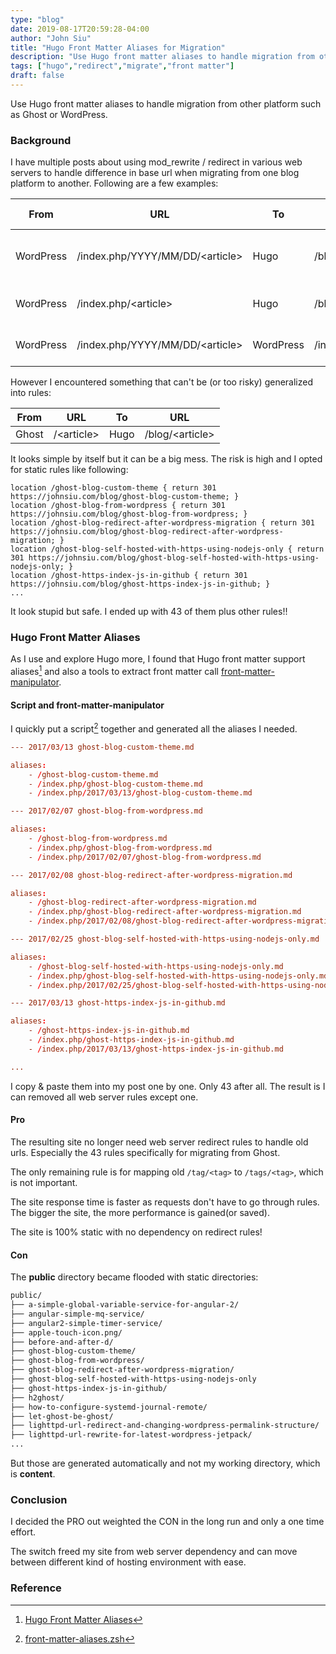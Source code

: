 ```yaml
---
type: "blog"
date: 2019-08-17T20:59:28-04:00
author: "John Siu"
title: "Hugo Front Matter Aliases for Migration"
description: "Use Hugo front matter aliases to handle migration from other platform such as Ghost or WordPress."
tags: ["hugo","redirect","migrate","front matter"]
draft: false
---
```

Use Hugo front matter aliases to handle migration from other platform such as Ghost or WordPress.
<!--more-->
### Background

I have multiple posts about using mod_rewrite / redirect in various web servers to handle difference in base url when migrating from one blog platform to another. Following are a few examples:

From|URL|To|URL|Http Server|Rules
---|---|---|---|---|---
WordPress|/index.php/YYYY/MM/DD/\<article\>|Hugo|/blog/\<article\>|Nginx|location ~ "^/index.php/\d{4}/\d{2}/\d{2}/(.*)$" { return 301 https://johnsiu.com/blog/$1; }
WordPress|/index.php/\<article\>|Hugo|/blog/\<article\>|Nginx|location ~ "^/index.php/(.*)$" { return 301 https://johnsiu.com/blog/$1; }
WordPress|/index.php/YYYY/MM/DD/\<article\>|WordPress|/index.php/\<article\>|Lighttpd|url.redirect = ("^/index.php/\d{4}/\d{2}/\d{2}/(.*)$" => "/index.php/$1")

However I encountered something that can't be (or too risky) generalized into rules:

From|URL|To|URL|
---|---|---|---
Ghost|/\<article\>|Hugo|/blog/\<article\>

It looks simple by itself but it can be a big mess. The risk is high and I opted for static rules like following:

```nginx
location /ghost-blog-custom-theme { return 301 https://johnsiu.com/blog/ghost-blog-custom-theme; }
location /ghost-blog-from-wordpress { return 301 https://johnsiu.com/blog/ghost-blog-from-wordpress; }
location /ghost-blog-redirect-after-wordpress-migration { return 301 https://johnsiu.com/blog/ghost-blog-redirect-after-wordpress-migration; }
location /ghost-blog-self-hosted-with-https-using-nodejs-only { return 301 https://johnsiu.com/blog/ghost-blog-self-hosted-with-https-using-nodejs-only; }
location /ghost-https-index-js-in-github { return 301 https://johnsiu.com/blog/ghost-https-index-js-in-github; }
...
```

It look stupid but safe. I ended up with 43 of them plus other rules!!

### Hugo Front Matter Aliases

As I use and explore Hugo more, I found that Hugo front matter support aliases[^1] and also a tools to extract front matter call [front-matter-manipulator](https://github.com/chrisdmacrae/front-matter-manipulator).

#### Script and front-matter-manipulator

I quickly put a script[^2] together and generated all the aliases I needed.

```toml
--- 2017/03/13 ghost-blog-custom-theme.md

aliases:
    - /ghost-blog-custom-theme.md
    - /index.php/ghost-blog-custom-theme.md
    - /index.php/2017/03/13/ghost-blog-custom-theme.md

--- 2017/02/07 ghost-blog-from-wordpress.md

aliases:
    - /ghost-blog-from-wordpress.md
    - /index.php/ghost-blog-from-wordpress.md
    - /index.php/2017/02/07/ghost-blog-from-wordpress.md

--- 2017/02/08 ghost-blog-redirect-after-wordpress-migration.md

aliases:
    - /ghost-blog-redirect-after-wordpress-migration.md
    - /index.php/ghost-blog-redirect-after-wordpress-migration.md
    - /index.php/2017/02/08/ghost-blog-redirect-after-wordpress-migration.md

--- 2017/02/25 ghost-blog-self-hosted-with-https-using-nodejs-only.md

aliases:
    - /ghost-blog-self-hosted-with-https-using-nodejs-only.md
    - /index.php/ghost-blog-self-hosted-with-https-using-nodejs-only.md
    - /index.php/2017/02/25/ghost-blog-self-hosted-with-https-using-nodejs-only.md

--- 2017/03/13 ghost-https-index-js-in-github.md

aliases:
    - /ghost-https-index-js-in-github.md
    - /index.php/ghost-https-index-js-in-github.md
    - /index.php/2017/03/13/ghost-https-index-js-in-github.md

...
```

I copy & paste them into my post one by one. Only 43 after all. The result is I can removed all web server rules except one.

#### Pro

The resulting site no longer need web server redirect rules to handle old urls. Especially the 43 rules specifically for migrating from Ghost.

The only remaining rule is for mapping old `/tag/<tag>` to `/tags/<tag>`, which is not important.

The site response time is faster as requests don't have to go through rules. The bigger the site, the more performance is gained(or saved).

The site is 100% static with no dependency on redirect rules!

#### Con

The __public__ directory became flooded with static directories:

```txt
public/
├── a-simple-global-variable-service-for-angular-2/
├── angular-simple-mq-service/
├── angular2-simple-timer-service/
├── apple-touch-icon.png/
├── before-and-after-d/
├── ghost-blog-custom-theme/
├── ghost-blog-from-wordpress/
├── ghost-blog-redirect-after-wordpress-migration/
├── ghost-blog-self-hosted-with-https-using-nodejs-only
├── ghost-https-index-js-in-github/
├── h2ghost/
├── how-to-configure-systemd-journal-remote/
├── let-ghost-be-ghost/
├── lighttpd-url-redirect-and-changing-wordpress-permalink-structure/
├── lighttpd-url-rewrite-for-latest-wordpress-jetpack/
...
```

But those are generated automatically and not my working directory, which is __content__.

### Conclusion

I decided the PRO out weighted the CON in the long run and only a one time effort.

The switch freed my site from web server dependency and can move between different kind of hosting environment with ease.

### Reference

[^1]: [Hugo Front Matter Aliases](https://gohugo.io/content-management/urls/#aliases/)

[^2]: [front-matter-aliases.zsh](https://github.com/J-Siu/johnsiu.com/blob/master/front-matter-aliases.zsh)
